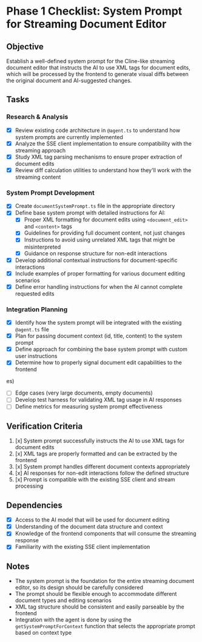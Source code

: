 # Phase 1 Checklist: System Prompt for Streaming Document Editor

## Objective
Establish a well-defined system prompt for the Cline-like streaming document editor that instructs the AI to use XML tags for document edits, which will be processed by the frontend to generate visual diffs between the original document and AI-suggested changes.

## Tasks

### Research & Analysis
- [x] Review existing code architecture in `@agent.ts` to understand how system prompts are currently implemented
- [x] Analyze the SSE client implementation to ensure compatibility with the streaming approach
- [x] Study XML tag parsing mechanisms to ensure proper extraction of document edits
- [x] Review diff calculation utilities to understand how they'll work with the streaming content

### System Prompt Development
- [x] Create `documentSystemPrompt.ts` file in the appropriate directory
- [x] Define base system prompt with detailed instructions for AI:
  - [x] Proper XML formatting for document edits using `<document_edit>` and `<content>` tags
  - [x] Guidelines for providing full document content, not just changes
  - [x] Instructions to avoid using unrelated XML tags that might be misinterpreted
  - [x] Guidance on response structure for non-edit interactions
- [x] Develop additional contextual instructions for document-specific interactions
- [x] Include examples of proper formatting for various document editing scenarios
- [x] Define error handling instructions for when the AI cannot complete requested edits

### Integration Planning
- [x] Identify how the system prompt will be integrated with the existing `@agent.ts` file
- [x] Plan for passing document context (id, title, content) to the system prompt
- [x] Define approach for combining the base system prompt with custom user instructions
- [x] Determine how to properly signal document edit capabilities to the frontend

es)
  - [ ] Edge cases (very large documents, empty documents)
- [ ] Develop test harness for validating XML tag usage in AI responses
- [ ] Define metrics for measuring system prompt effectiveness

## Verification Criteria
1. [x] System prompt successfully instructs the AI to use XML tags for document edits
2. [x] XML tags are properly formatted and can be extracted by the frontend
3. [x] System prompt handles different document contexts appropriately
4. [x] AI responses for non-edit interactions follow the defined structure
5. [x] Prompt is compatible with the existing SSE client and stream processing

## Dependencies
- [x] Access to the AI model that will be used for document editing
- [x] Understanding of the document data structure and context
- [x] Knowledge of the frontend components that will consume the streaming response
- [x] Familiarity with the existing SSE client implementation

## Notes
- The system prompt is the foundation for the entire streaming document editor, so its design should be carefully considered
- The prompt should be flexible enough to accommodate different document types and editing scenarios
- XML tag structure should be consistent and easily parseable by the frontend
- Integration with the agent is done by using the `getSystemPromptForContext` function that selects the appropriate prompt based on context type 